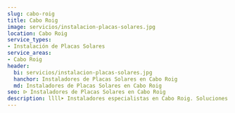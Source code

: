 ```yaml
---
slug: cabo-roig
title: Cabo Roig
image: servicios/instalacion-placas-solares.jpg
location: Cabo Roig
service_types:
- Instalación de Placas Solares
service_areas:
- Cabo Roig
header:
  bi: servicios/instalacion-placas-solares.jpg
  hanchor: Instaladores de Placas Solares en Cabo Roig
  md: Instaladores de Placas Solares en Cabo Roig
seo: ᐅ Instaladores de Placas Solares en Cabo Roig
description: llll➤ Instaladores especialistas en Cabo Roig. Soluciones sostenibles y eficientes. Mejores técnicas y precios competitivos ✅ ¡Contáctanos!
---
```

